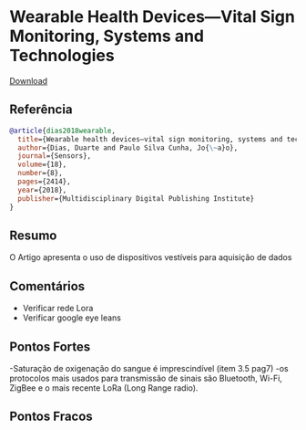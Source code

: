 # Wearable Health Devices—Vital Sign Monitoring, Systems and Technologies

[Download](https://www.mdpi.com/1424-8220/18/8/2414/pdf)


## Referência
```bibtex
@article{dias2018wearable,
  title={Wearable health devices—vital sign monitoring, systems and technologies},
  author={Dias, Duarte and Paulo Silva Cunha, Jo{\~a}o},
  journal={Sensors},
  volume={18},
  number={8},
  pages={2414},
  year={2018},
  publisher={Multidisciplinary Digital Publishing Institute}
}
```

## Resumo
O Artigo apresenta o uso de dispositivos vestíveis para aquisição de dados



## Comentários
- Verificar rede Lora
- Verificar google eye leans

## Pontos Fortes
-Saturação de oxigenação do sangue é imprescindível (item 3.5 pag7)
-os protocolos mais usados para transmissão de sinais são Bluetooth, Wi-Fi, ZigBee e o mais recente
LoRa (Long Range radio).

## Pontos Fracos